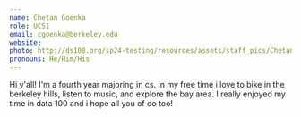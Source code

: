 ```yaml
---
name: Chetan Goenka
role: UCS1
email: cgoenka@berkeley.edu
website: 
photo: http://ds100.org/sp24-testing/resources/assets/staff_pics/Chetan_Goenka.png
pronouns: He/Him/His
---
```

Hi y'all! I'm a fourth year majoring in cs. In my free time i love to bike in the berkeley hills, listen to music, and explore the bay area. I really enjoyed my time in data 100 and i hope all you of do too!
